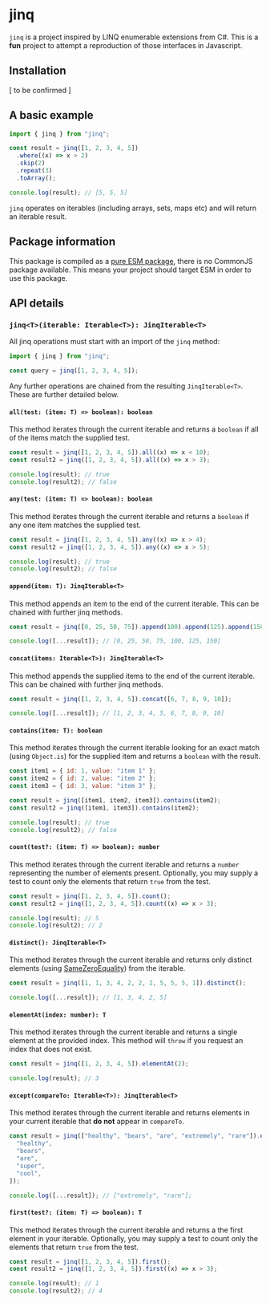 # jinq

`jinq` is a project inspired by LINQ enumerable extensions from C#. This is a **fun** project to attempt a reproduction of those interfaces in Javascript.

## Installation

[ to be confirmed ]

## A basic example

```javascript
import { jinq } from "jinq";

const result = jinq([1, 2, 3, 4, 5])
  .where((x) => x > 2)
  .skip(2)
  .repeat(3)
  .toArray();

console.log(result); // [5, 5, 5]
```

`jinq` operates on iterables (including arrays, sets, maps etc) and will return an iterable result.

## Package information

This package is compiled as a [pure ESM package](https://gist.github.com/sindresorhus/a39789f98801d908bbc7ff3ecc99d99c), there is no CommonJS package available. This means your project should target ESM in order to use this package.

## API details

### `jinq<T>(iterable: Iterable<T>): JinqIterable<T>`

All jinq operations must start with an import of the `jinq` method:

```javascript
import { jinq } from "jinq";

const query = jinq([1, 2, 3, 4, 5]);
```

Any further operations are chained from the resulting `JinqIterable<T>`. These are further detailed below.

#### `all(test: (item: T) => boolean): boolean`

This method iterates through the current iterable and returns a `boolean` if all of the items match the supplied test.

```javascript
const result = jinq([1, 2, 3, 4, 5]).all((x) => x < 10);
const result2 = jinq([1, 2, 3, 4, 5]).all((x) => x > 3);

console.log(result); // true
console.log(result2); // false
```

#### `any(test: (item: T) => boolean): boolean`

This method iterates through the current iterable and returns a `boolean` if any one item matches the supplied test.

```javascript
const result = jinq([1, 2, 3, 4, 5]).any((x) => x > 4);
const result2 = jinq([1, 2, 3, 4, 5]).any((x) => x > 5);

console.log(result); // true
console.log(result2); // false
```

#### `append(item: T): JinqIterable<T>`

This method appends an item to the end of the current iterable. This can be chained with further jinq methods.

```javascript
const result = jinq([0, 25, 50, 75]).append(100).append(125).append(150);

console.log([...result]); // [0, 25, 50, 75, 100, 125, 150]
```

#### `concat(items: Iterable<T>): JinqIterable<T>`

This method appends the supplied items to the end of the current iterable. This can be chained with further jinq methods.

```javascript
const result = jinq([1, 2, 3, 4, 5]).concat([6, 7, 8, 9, 10]);

console.log([...result]); // [1, 2, 3, 4, 5, 6, 7, 8, 9, 10]
```

#### `contains(item: T): boolean`

This method iterates through the current iterable looking for an exact match (using `Object.is`) for the supplied item and returns a `boolean` with the result.

```javascript
const item1 = { id: 1, value: "item 1" };
const item2 = { id: 2, value: "item 2" };
const item3 = { id: 3, value: "item 3" };

const result = jinq([item1, item2, item3]).contains(item2);
const result2 = jinq([item1, item3]).contains(item2);

console.log(result); // true
console.log(result2); // false
```

#### `count(test?: (item: T) => boolean): number`

This method iterates through the current iterable and returns a `number` representing the number of elements present. Optionally, you may supply a test to count only the elements that return `true` from the test.

```javascript
const result = jinq([1, 2, 3, 4, 5]).count();
const result2 = jinq([1, 2, 3, 4, 5]).count((x) => x > 3);

console.log(result); // 5
console.log(result2); // 2
```

#### `distinct(): JinqIterable<T>`

This method iterates through the current iterable and returns only distinct elements (using [SameZeroEquality](https://developer.mozilla.org/en-US/docs/Web/JavaScript/Equality_comparisons_and_sameness#same-value-zero_equality)) from the iterable.

```javascript
const result = jinq([1, 1, 3, 4, 2, 2, 2, 5, 5, 5, 1]).distinct();

console.log([...result]); // [1, 3, 4, 2, 5]
```

#### `elementAt(index: number): T`

This method iterates through the current iterable and returns a single element at the provided index. This method will `throw` if you request an index that does not exist.

```javascript
const result = jinq([1, 2, 3, 4, 5]).elementAt(2);

console.log(result); // 3
```

#### `except(compareTo: Iterable<T>): JinqIterable<T>`

This method iterates through the current iterable and returns elements in your current iterable that **do not** appear in `compareTo`.

```javascript
const result = jinq(["healthy", "bears", "are", "extremely", "rare"]).except([
  "healthy",
  "bears",
  "are",
  "super",
  "cool",
]);

console.log([...result]); // ["extremely", "rare"];
```

#### `first(test?: (item: T) => boolean): T`

This method iterates through the current iterable and returns a the first element in your iterable. Optionally, you may supply a test to count only the elements that return `true` from the test.

```javascript
const result = jinq([1, 2, 3, 4, 5]).first();
const result2 = jinq([1, 2, 3, 4, 5]).first((x) => x > 3);

console.log(result); // 1
console.log(result2); // 4
```
